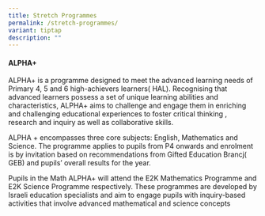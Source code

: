 ```yaml
---
title: Stretch Programmes
permalink: /stretch-programmes/
variant: tiptap
description: ""
---
```

<h4>ALPHA+</h4>
<p>ALPHA+ is a programme designed to meet the advanced learning needs of
Primary 4, 5 and 6 high-achievers learners( HAL). Recognising that advanced
learners possess a set of unique learning abilities and characteristics,
ALPHA+ aims to challenge and engage them in enriching and challenging educational
experiences to foster critical thinking , research and inquiry as well
as collaborative skills.</p>
<p>ALPHA + encompasses three core subjects: English, Mathematics and Science.
The programme applies to pupils from P4 onwards and enrolment is by invitation
based on recommendations from Gifted Education Brancj( GEB) and pupils’
overall results for the year.</p>
<p>Pupils in the Math ALPHA+ will attend the E2K Mathematics Programme and
E2K Science Programme respectively. These programmes are developed by Israeli
education specialists and aim to engage pupils with inquiry-based activities
that involve advanced mathematical and science concepts</p>
<p></p>
<p></p>
<p></p>
<p></p>
<p></p>
<p></p>
<p></p>
<p></p>
<p></p>
<p></p>
<p></p>